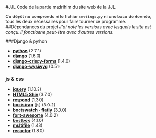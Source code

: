#JJL
Code de la partie madrihim du site web de la JJL.

Ce dépôt ne comprends ni le fichier `settings.py` ni une base de donnée, tous les deux nécessaires pour faire tourner ce programme.
##Dépendances du projet
*J'ai noté les versions avec lesquels le site est conçu. Il fonctionne peut-être avec d'autres versions.*

###Django & python
- **[python](//python.org)** (2.7.3)
- **[django](//djangoproject.com)** (1.6.0)
- **[django-crispy-forms](//github.com/maraujop/django-crispy-forms)** (1.4.0)
- **[django-wysiwyg](//github.com/pydanny/django-wysiwyg)** (0.51)

### js & css
- **[jquery](//jquery.org)** (1.10.2)
- **[HTML5 Shiv](//code.google.com/p/html5shiv/)** (3.7.0)
- **[respond](//github.com/scottjehl/Respond)** (1.3.0)
- **[bootstrap](//getbootstrap.com)** (js) (3.0.2)
- **[bootswatch - flatly](//bootswatch.com/flatly)** (3.0.0)
- **[font-awesome](//fontawesome.io)** (4.0.2)
- **[bootbox](//bootboxjs.com)** (4.1.0)
- **[multifile](//www.fyneworks.com/jquery/multiple-file-upload)** (1.48)
- **[redactor](//imperavi.com/redactor)** (1.8.0)
